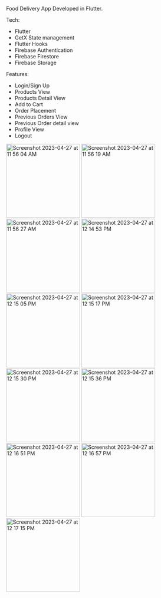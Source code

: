Food Delivery App Developed in Flutter.

Tech:
- Flutter
- GetX State management 
- Flutter Hooks
- Firebase Authentication
- Firebase Firestore
- Firebase Storage

Features:
- Login/Sign Up
- Products View
- Products Detail View
- Add to Cart
- Order Placement
- Previous Orders View
- Previous Order detail view
- Profile View
- Logout


<img width="200" alt="Screenshot 2023-04-27 at 11 56 04 AM" src="https://user-images.githubusercontent.com/35795385/234820967-79776f2a-2850-4cd6-8012-b2b39c6515d5.png"> <img width="200" alt="Screenshot 2023-04-27 at 11 56 19 AM" src="https://user-images.githubusercontent.com/35795385/234820983-130666c3-c3fb-4ab1-93c1-d510772583e7.png"> 
<img width="200" alt="Screenshot 2023-04-27 at 11 56 27 AM" src="https://user-images.githubusercontent.com/35795385/234820990-99829cbb-5d3b-4a9e-a51b-3dcae950ca5a.png"> <img width="200" alt="Screenshot 2023-04-27 at 12 14 53 PM" src="https://user-images.githubusercontent.com/35795385/234820994-c039e5fb-3fe6-4b12-8183-8ee65dbac0af.png">
<img width="200" alt="Screenshot 2023-04-27 at 12 15 05 PM" src="https://user-images.githubusercontent.com/35795385/234820998-e633f76e-c0f9-4e36-ab73-65a727751f34.png"> <img width="200" alt="Screenshot 2023-04-27 at 12 15 17 PM" src="https://user-images.githubusercontent.com/35795385/234821005-d3233d8f-536e-4d4e-b4a4-da53833be068.png"> 
<img width="200" alt="Screenshot 2023-04-27 at 12 15 30 PM" src="https://user-images.githubusercontent.com/35795385/234821010-e1488ec2-457c-40b5-a6a2-8dadf846274d.png"> <img width="200" alt="Screenshot 2023-04-27 at 12 15 36 PM" src="https://user-images.githubusercontent.com/35795385/234821013-e014b296-75c0-40be-a06b-ee3040f99285.png">
<img width="200" alt="Screenshot 2023-04-27 at 12 16 51 PM" src="https://user-images.githubusercontent.com/35795385/234821018-93549bdc-4853-4785-b552-7b37c904857f.png"> <img width="200" alt="Screenshot 2023-04-27 at 12 16 57 PM" src="https://user-images.githubusercontent.com/35795385/234821022-3618317f-b1a2-4490-96fb-d852ffef9858.png">
<img width="200" alt="Screenshot 2023-04-27 at 12 17 15 PM" src="https://user-images.githubusercontent.com/35795385/234821026-3361567f-543e-4538-8d77-b4e90a0870bf.png">
